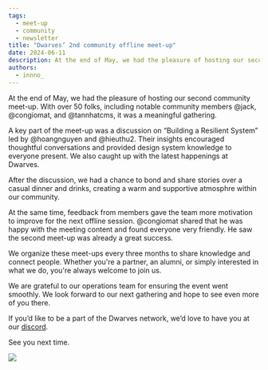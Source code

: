 ```yaml
---
tags:
  - meet-up
  - community
  - newsletter
title: "Dwarves’ 2nd community offline meet-up"
date: 2024-06-11
description: At the end of May, we had the pleasure of hosting our second community meet-up. Over 50 folks, including notable community members, joined us.
authors:
  - innno_
---
```


At the end of May, we had the pleasure of hosting our second community meet-up. With over 50 folks, including notable community members @jack, @congiomat, and @tannhatcms, it was a meaningful gathering.

A key part of the meet-up was a discussion on “Building a Resilient System” led by @hoangnguyen and @hieuthu2. Their insights encouraged thoughtful conversations and provided design system knowledge to everyone present. We also caught up with the latest happenings at Dwarves.

After the discussion, we had a chance to bond and share stories over a casual dinner and drinks, creating a warm and supportive atmosphre within our community.

At the same time, feedback from members gave the team more motivation to improve for the next offline session. @congiomat shared that he was happy with the meeting content and found everyone very friendly. He saw the second meet-up was already a great success.

We organize these meet-ups every three months to share knowledge and connect people. Whether you're a partner, an alumni, or simply interested in what we do, you're always welcome to join us.

We are grateful to our operations team for ensuring the event went smoothly. We look forward to our next gathering and hope to see even more of you there.

If you’d like to be a part of the Dwarves network, we’d love to have you at our [discord](discord.gg/dfoundation ).

See you next time.

![](assets/dwarves-2nd-community-meet-up_dwarves-2nd-meetup.webp)
